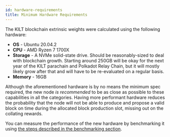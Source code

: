 ```yaml
---
id: hardware-requirements
title: Minimum Hardware Requirements
---
```


The KILT blockchain extrinsic weights were calculated using the following hardware:

- **OS** - Ubuntu 20.04.2
- **CPU** - AMD Ryzen 7 1700X
- **Storage** - A NVMe solid-state drive. Should be reasonably-sized to deal with blockchain growth. Starting around 250GB will be okay for the next year of the KILT parachain and Polkadot Relay Chain, but it will mostly likely grow after that and will have to be re-evaluated on a regular basis.
- **Memory** - 16GB

Although the aforementioned hardware is by no means the minimum spec required, the new node *is recommended* to be as close as possible to these capabilities in all the categories.
Having more performant hardware reduces the probability that the node will not be able to produce and propose a valid block on time during the allocated block production slot, missing out on the collating rewards.

You can measure the performance of the new hardware by benchmarking it using [the steps described in the benchmarking section](../02_advanced_collator_section/06_benchmarking.md).
